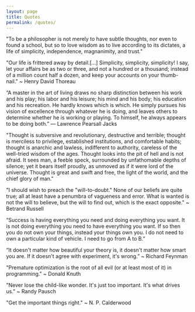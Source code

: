 ```yaml
---
layout: page
title: Quotes
permalink: /quotes/
---
```



"To be a philosopher is not merely to have subtle thoughts, nor even to found a school, but so to love wisdom as to live according to its dictates, a life of simplicity, independence, magnanimity, and trust."

"Our life is frittered away by detail.[...] Simplicity, simplicity, simplicity! I say, let your affairs be as two or three, and not a hundred or a thousand; instead of a million count half a dozen, and keep your accounts on your thumb-nail."  ~ Henry David Thoreau

“A master in the art of living draws no sharp distinction between his work and his play; his labor and his leisure; his mind and his body; his education and his recreation. He hardly knows which is which. He simply pursues his vision of excellence through whatever he is doing, and leaves others to determine whether he is working or playing. To himself, he always appears to be doing both.” — Lawrence Pearsall Jacks

"Thought is subversive and revolutionary, destructive and terrible; thought is merciless to privilege, established institutions, and comfortable habits; thought is anarchic and lawless, indifferent to authority, careless of the well-tried wisdom of the ages. Thought looks into the pit of hell and is not afraid. It sees man, a feeble speck, surrounded by unfathomable depths of silence; yet it bears itself proudly, as unmoved as if it were lord of the universe. Thought is great and swift and free, the light of the world, and the chief glory of man."

"I should wish to preach the "will-to-doubt." None of our beliefs are quite true; all at least have a penumbra of vagueness and error. What is wanted is not the will to believe, but the will to find out, which is the exact opposite." ~ Betrand Russell

“Success is having everything you need and doing everything you want. It is not doing everything you need to have everything you want. If so then you do not own your things, instead your things own you. I do not need to own a particular kind of vehicle. I need to go from A to B.”

“It doesn't matter how beautiful your theory is, it doesn't matter how smart you are. If it doesn't agree with experiment, it's wrong.” ~ Richard Feynman

"Premature optimization is the root of all evil (or at least most of it) in programming." ~ Donald Knuth

"Never lose the child-like wonder. It's just too important. It's what drives us." ~ Randy Pausch

"Get the important things right." ~ N. P. Calderwood
